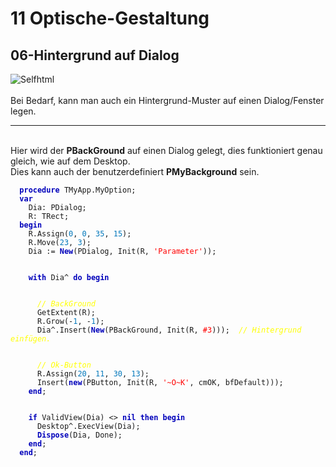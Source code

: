 <html>
    <b><h1>11 Optische-Gestaltung</h1></b>
    <b><h2>06-Hintergrund auf Dialog</h2></b>
<img src="image.png" alt="Selfhtml"><br><br>
Bei Bedarf, kann man auch ein Hintergrund-Muster auf einen Dialog/Fenster legen.<br>
<hr><br>
Hier wird der <b>PBackGround</b> auf einen Dialog gelegt, dies funktioniert genau gleich, wie auf dem Desktop.<br>
Dies kann auch der benutzerdefiniert <b>PMyBackground</b> sein.<br>
<pre><code>  <b><font color="0000BB">procedure</font></b> TMyApp.MyOption;
  <b><font color="0000BB">var</font></b>
    Dia: PDialog;
    R: TRect;
  <b><font color="0000BB">begin</font></b>
    R.Assign(<font color="#0077BB">0</font>, <font color="#0077BB">0</font>, <font color="#0077BB">35</font>, <font color="#0077BB">15</font>);
    R.Move(<font color="#0077BB">23</font>, <font color="#0077BB">3</font>);
    Dia := <b><font color="0000BB">New</font></b>(PDialog, Init(R, <font color="#FF0000">'Parameter'</font>));
<br>
    <b><font color="0000BB">with</font></b> Dia^ <b><font color="0000BB">do</font></b> <b><font color="0000BB">begin</font></b>
<br>
      <i><font color="#FFFF00">// BackGround</font></i>
      GetExtent(R);
      R.Grow(-<font color="#0077BB">1</font>, -<font color="#0077BB">1</font>);
      Dia^.Insert(<b><font color="0000BB">New</font></b>(PBackGround, Init(R, <font color="#FF0000">#3</font>)));  <i><font color="#FFFF00">// Hintergrund einfügen.</font></i>
<br>
      <i><font color="#FFFF00">// Ok-Button</font></i>
      R.Assign(<font color="#0077BB">20</font>, <font color="#0077BB">11</font>, <font color="#0077BB">30</font>, <font color="#0077BB">13</font>);
      Insert(<b><font color="0000BB">new</font></b>(PButton, Init(R, <font color="#FF0000">'~O~K'</font>, cmOK, bfDefault)));
    <b><font color="0000BB">end</font></b>;
<br>
    <b><font color="0000BB">if</font></b> ValidView(Dia) <> <b><font color="0000BB">nil</font></b> <b><font color="0000BB">then</font></b> <b><font color="0000BB">begin</font></b>
      Desktop^.ExecView(Dia);
      <b><font color="0000BB">Dispose</font></b>(Dia, Done);
    <b><font color="0000BB">end</font></b>;
  <b><font color="0000BB">end</font></b>;</code></pre>
<br>
</html>
